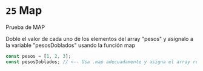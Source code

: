 # `25` Map

Prueba de MAP

Doble el valor de cada uno de los elementos del array "pesos" y asígnalo a la variable "pesosDoblados" usando la función map

```js
const pesos = [1, 2, 3];
const pesosDoblados; // <-- Usa .map adecuadamente y asigna el array resultante a esta variable
```
